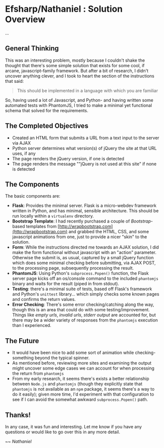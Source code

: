 Efsharp/Nathaniel : Solution Overview
====================
...

General Thinking
----------
This was an interesting problem, mostly because I couldn't shake the thought that there's some simple solution that exists for some cool, if arcane, javascript-family framework. But after a bit of research, I didn't uncover anything clever, and I took to heart the section of the instructions that said:

> This should be implemented in a language with which you are familiar

So, having used a lot of Javascript, and Python- and having written some automated tests with PhantomJS, I tried to make a minimal yet functional schema that solved for the requirements.

The Completed Objectives
---------
* Created an HTML form that submits a URL from a text input to the server via AJAX
* Python server determines what version(s) of jQuery the site at that URL uses, if any
* The page renders the jQuery version, if one is detected
* The page renders the message ""jQuery is not used at this site" if none is detected


The Components
---------
The basic components are:

* **Flask**: Provides the minimal server. Flask is a micro-webdev framework written in Python, and has minimal, sensible architecture. This should be run locally within a `virtualenv` directory.
*  **Bootstrap Template**: I had recently purchased a couple of _Bootstrap_-based templates from [http://wrapbootstrap.com](http://wrapbootstrap.com) and grabbed the HTML, CSS, and some javascript animations from one, just to provide a nicer "skin" to the solution.
*  **Form**: While the instructions directed me towards an AJAX solution, I did make the form functional without javascript with an "action" parameter. Otherwise the submit is, as usual, captured by a small jQuery function which does some minimal checking before submitting, via AJAX POST, to the processing page, subsequently processing the result.
*  **PhantomJS**: Using Python's `subprocess.Popen()` function, the Flask server page kicks off an os/console command to the included `phantomjs` binary and waits for the result (piped in from stdout).
*  **Testing**: there's a minimal suite of tests, based off Flask's framework and Python's `unittest` library... which simply checks some known pages and confirms the return values.
*  **Error Checking**: There's some error checking/catching along the way, though this is an area that could do with some testing/improvement. Things like _empty urls_, _invalid urls_, _stderr output_ are accounted for, but there may be a wider variety of responses from the `phantomjs` execution than I experienced. 


The Future
----------
* It would have been nice to add some sort of animation while checking- something beyond the typical spinner.
* As mentioned before, reviewing more sites and examining the output might uncover some edge cases we can account for when processing the return from `phantomjs`
* From my early research, it seems there's exists a better relationship between `Node.js` and `phantomjs` (though they explicitly state that `phantomjs` is not available as an `npm` package, it seems there's a way to do it easily); given more time, I'd experiment with that configuration to see if I can avoid the somewhat awkward `subprocess.Popen()` path.

Thanks!
----------
In any case, it was fun and interesting. Let me know if you have any questions or would like to go over this in any more detail.

~~ _Nathaniel_


